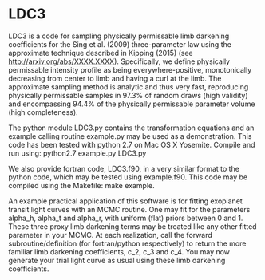 # LDC3

LDC3 is a code for sampling physically permissable limb darkening coefficients for the Sing et al. (2009) three-parameter law using the approximate technique described in Kipping (2015) (see http://arxiv.org/abs/XXXX.XXXX). Specifically, we define physically permissable intensity profile as being everywhere-positive, monotonically decreasing from center to limb and having a curl at the limb. The approximate sampling method is analytic and thus very fast, reproducing physically permissable samples in 97.3% of random draws (high validity) and encompassing 94.4% of the physically permissable parameter volume (high completeness).

The python module LDC3.py contains the transformation equations and an example calling routine example.py may be used as a demonstration. This code has been tested with python 2.7 on Mac OS X Yosemite. Compile and run using: python2.7 example.py LDC3.py

We also provide fortran code, LDC3.f90, in a very similar format to the python code, which may be tested using example.f90. This code may be compiled using the Makefile: make example.

An example practical application of this software is for fitting exoplanet transit light curves with an MCMC routine. One may fit for the parameters alpha_h, alpha_t and alpha_r, with uniform (flat) priors between 0 and 1. These three proxy limb darkening terms may be treated like any other fitted parameter in your MCMC. At each realization, call the forward subroutine/definition (for fortran/python respectively) to return the more familiar limb darkening coefficients, c_2, c_3 and c_4. You may now generate your trial light curve as usual using these limb darkening coefficients.
